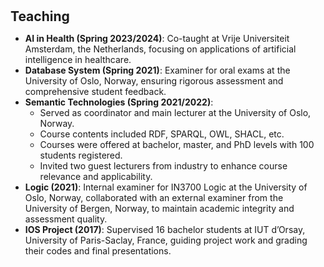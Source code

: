 <h1 id="teaching"></h1>

<h2 style="margin: 30px 0px 10px;">Teaching</h2>

<!-- 
- Engaged in co-teaching and examining various university courses across multiple levels, emphasizing practical applications and theoretical foundations in technology and logic.

## Key Responsibilities
- Coordinated courses, managed curriculum development, and led lectures.
- Conducted exams and evaluations to ensure educational standards.
- Integrated industry experts into the classroom to provide real-world perspectives.

## Relevant Courses

-->

- **AI in Health (Spring 2023/2024)**: Co-taught at Vrije Universiteit Amsterdam, the Netherlands, focusing on applications of artificial intelligence in healthcare.
- **Database System (Spring 2021)**: Examiner for oral exams at the University of Oslo, Norway, ensuring rigorous assessment and comprehensive student feedback.
- **Semantic Technologies (Spring 2021/2022)**:
  - Served as coordinator and main lecturer at the University of Oslo, Norway.
  - Course contents included RDF, SPARQL, OWL, SHACL, etc.
  - Courses were offered at bachelor, master, and PhD levels with 100 students registered.
  - Invited two guest lecturers from industry to enhance course relevance and applicability.
- **Logic (2021)**: Internal examiner for IN3700 Logic at the University of Oslo, Norway, collaborated with an external examiner from the University of Bergen, Norway, to maintain academic integrity and assessment quality.
- **IOS Project (2017)**: Supervised 16 bachelor students at IUT d’Orsay, University of Paris-Saclay, France, guiding project work and grading their codes and final presentations.

